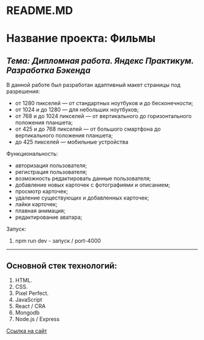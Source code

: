 # README.MD
# Название проекта: Фильмы
*Тема: Дипломная работа. Яндекс Практикум. Разработка Бэкенда*
----------------------

В данной работе был разработан адаптивный макет страницы под разрешения:
* от 1280 пикселей — от стандартных ноутбуков и до бесконечности;
* от 1024 и до 1280 — для небольших ноутбуков;
* от 768 и до 1024 пикселей — от вертикального до горизонтального положения планшета;
* от 425 и до 768 пикселей — от большого смартфона до вертикального положения планшета;
* до 425 пикселей — мобильные устройства

Функциональность:
* авторизация пользователя;
* регистрация пользователя;
* возможность редактировать данные пользователя;
* добавление новых карточек с фотографиями и описанием;
* просмотр карточек;
* удаление существующих и добавленных карточек;
* лайки карточек;
* плавная анимация;
* редактирование аватара;

Запуск:
  1. npm run dev - запуск / port-4000

----------------------
## Основной стек технологий:
  1. HTML.
  2. CSS.
  3. Pixel Perfect.
  4. JavaScript
  5. React / CRA
  6. Mongodb
  7. Node.js / Express

[Ссылка на сайт](https://api.a-ryabcev.nomoredomains.xyz)
